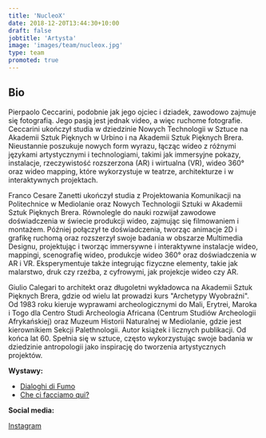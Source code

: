 ```yaml
---
title: 'NucleoX'
date: 2018-12-20T13:44:30+10:00
draft: false
jobtitle: 'Artysta'
image: 'images/team/nucleox.jpg'
type: team
promoted: true
---
```


## Bio

Pierpaolo Ceccarini, podobnie jak jego ojciec i dziadek, zawodowo zajmuje się fotografią. Jego pasją jest jednak video, a więc ruchome fotografie. Ceccarini ukończył studia w dziedzinie Nowych Technologii w Sztuce na Akademii Sztuk Pięknych w Urbino i na Akademii Sztuk Pięknych Brera. Nieustannie poszukuje nowych form wyrazu, łącząc wideo z różnymi językami artystycznymi i technologiami, takimi jak immersyjne pokazy, instalacje, rzeczywistość rozszerzona (AR) i wirtualna (VR), wideo 360° oraz wideo mapping, które wykorzystuje w teatrze, architekturze i w interaktywnych projektach.

Franco Cesare Zanetti ukończył studia z Projektowania Komunikacji na Politechnice w Mediolanie oraz Nowych Technologii Sztuki w Akademii Sztuk Pięknych Brera. Równolegle do nauki rozwijał zawodowe doświadczenia w świecie produkcji wideo, zajmując się filmowaniem i montażem. Później połączył te doświadczenia, tworząc animacje 2D i grafikę ruchomą oraz rozszerzył swoje badania w obszarze Multimedia Designu, projektując i tworząc immersywne i interaktywne instalacje wideo, mappingi, scenografię wideo, produkcje wideo 360° oraz doświadczenia w AR i VR. Eksperymentuje także integrując fizyczne elementy, takie jak malarstwo, druk czy rzeźba, z cyfrowymi, jak projekcje wideo czy AR.

Giulio Calegari to architekt oraz długoletni wykładowca na Akademii Sztuk Pięknych Brera, gdzie od wielu lat prowadzi kurs "Archetypy Wyobraźni". Od 1983 roku kieruje wyprawami archeologicznymi do Mali, Erytrei, Maroka i Togo dla Centro Studi Archeologia Africana (Centrum Studiów Archeologii Afrykańskiej) oraz Muzeum Historii Naturalnej w Mediolanie, gdzie jest kierownikiem Sekcji Palethnologii. Autor książek i licznych publikacji. Od końca lat 60. Spełnia się w sztuce, często wykorzystując swoje badania w dziedzinie antropologii jako inspirację do tworzenia artystycznych projektów.


**Wystawy:**

- [Dialoghi di Fumo](/wystawy/dialoghi-di-fumo)
- [Che ci facciamo qui?](/wystawy/che-ci-facciamo-qui)

**Social media:**

[Instagram](https://www.instagram.com/fczanetti/)